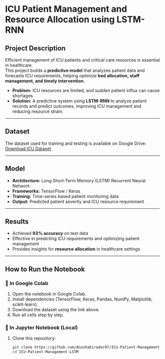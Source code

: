 # ICU Patient Management and Resource Allocation using LSTM-RNN  

## Project Description  
Efficient management of ICU patients and critical care resources is essential in healthcare.  
This project builds a **predictive model** that analyzes patient data and forecasts ICU requirements, helping optimize **bed allocation, staff management, and timely intervention**.  

- **Problem:** ICU resources are limited, and sudden patient influx can cause shortages.  
- **Solution:** A predictive system using **LSTM-RNN** to analyze patient records and predict outcomes, improving ICU management and reducing resource strain.  

---

## Dataset
The dataset used for training and testing is available on Google Drive:  
[Download ICU Dataset](https://drive.google.com/file/d/1drZeSANnMw5Zu02RdCu-5ZO85nF22gJp/view?usp=drive_link)

---

## Model  
- **Architecture:** Long Short-Term Memory (LSTM) Recurrent Neural Network  
- **Frameworks:** TensorFlow / Keras  
- **Training:** Time-series based patient monitoring data  
- **Output:** Predicted patient severity and ICU resource requirement  

---

## Results  
- Achieved **93% accuracy** on test data  
- Effective in predicting ICU requirements and optimizing patient management  
- Provides insights for **resource allocation** in healthcare settings  

---

## How to Run the Notebook  

### 🔹 In Google Colab
1. Open the notebook in Google Colab.  
2. Install dependencies (TensorFlow, Keras, Pandas, NumPy, Matplotlib, scikit-learn).  
3. Download the dataset using the link above.  
4. Run all cells step by step.  

### 🔹 In Jupyter Notebook (Local)
1. Clone this repository:  
   ```bash
   git clone https://github.com/Anushabiradar07/ICU-Patient-Management-LSTM.git
   cd ICU-Patient-Management-LSTM

